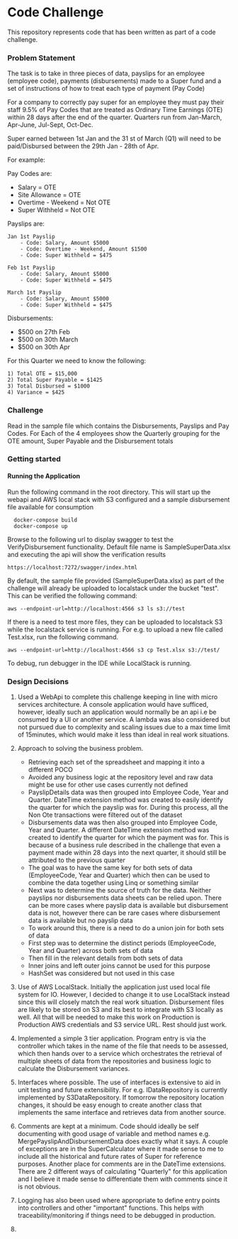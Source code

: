 # Code Challenge
This repository represents code that has been written as part of a code challenge. 

### Problem Statement
The task is to take in three pieces of data, payslips for an employee (employee code), payments (disbursements) made to a Super fund and a set of instructions of how to treat each type of payment (Pay Code)

For a company to correctly pay super for an employee they must pay their staff 9.5% of Pay Codes that are treated as Ordinary Time Earnings (OTE) within 28 days after the end of the quarter. Quarters run from Jan-March, Apr-June, Jul-Sept, Oct-Dec.

Super earned between 1st Jan and the 31 st of March (Q1) will need to be paid/Disbursed between the 29th Jan - 28th of Apr.

For example:

Pay Codes are:
- Salary = OTE
- Site Allowance = OTE
- Overtime - Weekend = Not OTE
- Super Withheld = Not OTE

Payslips are:

    Jan 1st Payslip
    	- Code: Salary, Amount $5000
    	- Code: Overtime - Weekend, Amount $1500
    	- Code: Super Withheld = $475

    Feb 1st Payslip
    	- Code: Salary, Amount $5000
    	- Code: Super Withheld = $475

    March 1st Payslip
    	- Code: Salary, Amount $5000
    	- Code: Super Withheld = $475


Disbursements:
- $500 on  27th Feb
- $500 on 30th March
- $500 on 30th Apr

For this Quarter we need to know the following:

	1) Total OTE = $15,000
	2) Total Super Payable = $1425
	3) Total Disbursed = $1000
	4) Variance = $425

### Challenge

Read in the sample file which contains the Disbursements, Payslips and Pay Codes.
For Each of the 4 employees show the Quarterly grouping for the OTE amount, Super Payable and the Disbursement totals

### Getting started

#### Running the Application 

Run the following command in the root directory. This will start up the webapi and AWS local stack with S3 configured and a sample disbursement file available for consumption

      docker-compose build
      docker-compose up    

Browse to the following url to display swagger to test the VerifyDisbursement functionality. Default file name is SampleSuperData.xlsx and executing the api will show the verification results

    https://localhost:7272/swagger/index.html

By default, the sample file provided (SampleSuperData.xlsx) as part of the challenge will already be uploaded to localstack under the bucket "test". This can be verified the following command:

    aws --endpoint-url=http://localhost:4566 s3 ls s3://test

If there is a need to test more files, they can be uploaded to localstack S3 while the localstack service is running. For e.g. to upload a new file called Test.xlsx, run the following command. 

    aws --endpoint-url=http://localhost:4566 s3 cp Test.xlsx s3://test/

To debug, run debugger in the IDE while LocalStack is running. 


### Design Decisions

1. Used a WebApi to complete this challenge keeping in line with micro services architecture. A console application would have sufficed, however, ideally such an application would normally be an api i.e be consumed by a UI or another service. A lambda was also considered but not pursued due to complexity and scaling issues due to a max time limit of 15minutes, which would make it less than ideal in real work situations.


2. Approach to solving the business problem. 
   
    - Retrieving each set of the spreadsheet and mapping it into a different POCO
    - Avoided any business logic at the repository level and raw data might be use for other use cases currently not defined
    - PayslipDetails data was then grouped into Employee Code, Year and Quarter. DateTime extension method was created to easily identify the quarter for which the payslip was for. During this process, all the Non Ote transactions were filtered out of the dataset
    - Disbursements data was then also grouped into Employee Code, Year and Quarter. A different DateTime extension method was created to identify the quarter for which the payment was for. This is because of a business rule described in the challenge that even a payment made within 28 days into the next quarter, it should still be attributed to the previous quarter 
    - The goal was to have the same key for both sets of data (EmployeeCode, Year and Quarter) which then can be used to combine the data together using Linq or something similar
    - Next was to determine the source of truth for the data. Neither payslips nor disbursements data sheets can be relied upon. There can be more cases where payslip data is available but disbursement data is not, however there can be rare cases where disbursement data is available but no payslip data
    - To work around this, there is a need to do a union join for both sets of data
    - First step was to determine the distinct periods (EmployeeCode, Year and Quarter) across both sets of data
    - Then fill in the relevant details from both sets of data 
    - Inner joins and left outer joins cannot be used for this purpose
    - HashSet was considered but not used in this case


2. Use of AWS LocalStack. Initially the application just used local file system for IO. However, I decided to change it to use LocalStack instead since this will closely match the real work situation. Disbursement files are likely to be stored on S3 and its best to integrate with S3 locally as well. All that will be needed to make this work on Production is Production AWS credentials and S3 service URL. Rest should just work.


3. Implemented a simple 3 tier application. Program entry is via the controller which takes in the name of the file that needs to be assessed, which then hands over to a service which orchestrates the retrieval of multiple sheets of data from the repositories and business logic to calculate the Disbursement variances. 


4. Interfaces where possible. The use of interfaces is extensive to aid in unit testing and future extensibility. For e.g. IDataRepository is currently implemented by S3DataRepository. If tomorrow the repository location changes, it should be easy enough to create another class that implements the same interface and retrieves data from another source. 


5. Comments are kept at a minimum. Code should ideally be self documenting with good usage of variable and method names e.g. MergePayslipAndDisbursementData does exactly what it says. A couple of exceptions are in the SuperCalculator where it made sense to me to include all the historical and future rates of Super for reference purposes. Another place for comments are in the DateTime extensions. There are 2 different ways of calculating "Quarterly" for this application and I believe it made sense to differentiate them with comments since it is not obvious. 


6. Logging has also been used where appropriate to define entry points into controllers and other "important" functions. This helps with traceability/monitoring if things need to be debugged in production. 


7. 